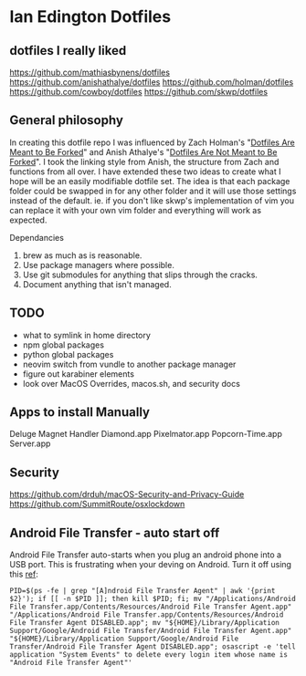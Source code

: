 # Ian Edington Dotfiles
## dotfiles I really liked
https://github.com/mathiasbynens/dotfiles
https://github.com/anishathalye/dotfiles
https://github.com/holman/dotfiles
https://github.com/cowboy/dotfiles
https://github.com/skwp/dotfiles

## General philosophy
In creating this dotfile repo I was influenced by Zach Holman's "[Dotfiles Are Meant to Be Forked][2]" and Anish Athalye's "[Dotfiles Are Not Meant to Be Forked][3]". I took the linking style from Anish, the structure from Zach and functions from all over. I have extended these two ideas to create what I hope will be an easily modifiable dotfile set. The idea is that each package folder could be swapped in for any other folder and it will use those settings instead of the default. ie. if you don't like skwp's implementation of vim you can replace it with your own vim folder and everything will work as expected.

Dependancies

1. brew as much as is reasonable.
2. Use package managers where possible.
2. Use git submodules for anything that slips through the cracks.
3. Document anything that isn't managed.


[1]: https://github.com/anishathalye/dotbot
[2]: http://zachholman.com/2010/08/dotfiles-are-meant-to-be-forked/
[3]: http://www.anishathalye.com/2014/08/03/managing-your-dotfiles/

## TODO
- what to symlink in home directory
- npm global packages
- python global packages
- neovim switch from vundle to another package manager
- figure out karabiner elements
- look over MacOS Overrides, macos.sh, and security docs

## Apps to install Manually

Deluge Magnet Handler
Diamond.app
Pixelmator.app
Popcorn-Time.app
Server.app
## Security
https://github.com/drduh/macOS-Security-and-Privacy-Guide
https://github.com/SummitRoute/osxlockdown

## Android File Transfer - auto start off
Android File Transfer auto-starts when you plug an android phone into a USB port.
This is frustrating when your deving on Android.
Turn it off using this [ref](https://gist.github.com/zeroseis/ce66d4c6b776577442a6):

    PID=$(ps -fe | grep "[A]ndroid File Transfer Agent" | awk '{print $2}'); if [[ -n $PID ]]; then kill $PID; fi; mv "/Applications/Android File Transfer.app/Contents/Resources/Android File Transfer Agent.app" "/Applications/Android File Transfer.app/Contents/Resources/Android File Transfer Agent DISABLED.app"; mv "${HOME}/Library/Application Support/Google/Android File Transfer/Android File Transfer Agent.app" "${HOME}/Library/Application Support/Google/Android File Transfer/Android File Transfer Agent DISABLED.app"; osascript -e 'tell application "System Events" to delete every login item whose name is "Android File Transfer Agent"'

